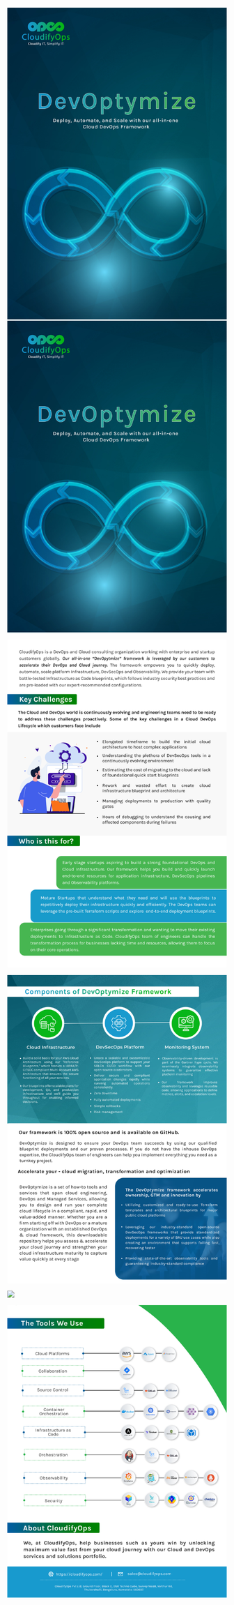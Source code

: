 ![](https://github.com/devoptymize/.github/blob/main/profile/media/image1.png)
![](media/image1.png)

![](media/image2.png)

![](media/image3.png)

![](media/image4.png)

![](media/image5.png)
